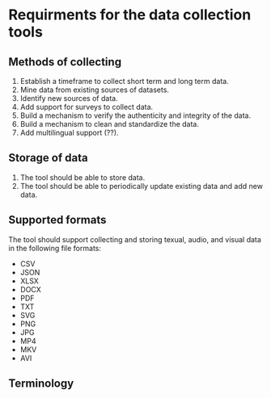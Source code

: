# Requirments for the data collection tools

## Methods of collecting
1. Establish a timeframe to collect short term and long term data.
2. Mine data from existing sources of datasets.
3. Identify new sources of data.
4. Add support for surveys to collect data.
5. Build a mechanism to verify the authenticity and integrity of the data.
6. Build a mechanism to clean and standardize the data.
7. Add multilingual support (??).


## Storage of data
1. The tool should be able to store data.
2. The tool should be able to periodically update existing data and add new data.


## Supported formats
The tool should support collecting and storing texual, audio, and visual data in the following file formats:

- CSV
- JSON
- XLSX
- DOCX
- PDF
- TXT
- SVG
- PNG
- JPG
- MP4
- MKV
- AVI

## Terminology